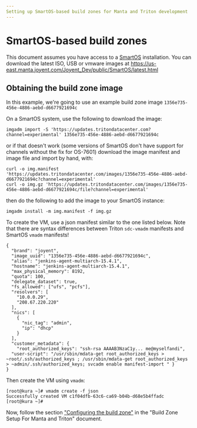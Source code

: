 ```yaml
---
Setting up SmartOS-based build zones for Manta and Triton development
---
```


# SmartOS-based build zones

This document assumes you have access to a [SmartOS](https://www.joyent.com/smartos)
installation. You can download the latest ISO, USB or vmware images at
https://us-east.manta.joyent.com/Joyent_Dev/public/SmartOS/latest.html


## Obtaining the build zone image

In this example, we're going to use an example build zone image
`1356e735-456e-4886-aebd-d6677921694c`

On a SmartOS system, use the following to download the image:

```
imgadm import -S 'https://updates.tritondatacenter.com?channel=experimental' 1356e735-456e-4886-aebd-d6677921694c
```

or if that doesn't work (some versions of SmartOS don't have support for channels
without the fix for OS-7601) download the image manifest and image file and
import by hand, with:

```
curl -o img.manifest 'https://updates.tritondatacenter.com/images/1356e735-456e-4886-aebd-d6677921694c?channel=experimental'
curl -o img.gz 'https://updates.tritondatacenter.com/images/1356e735-456e-4886-aebd-d6677921694c/file?channel=experimental'
```

then do the following to add the image to your SmartOS instance:

```
imgadm install -m img.manifest -f img.gz
```

To create the VM, use a json manifest similar to the one listed below.
Note that there are syntax differences between Triton `sdc-vmadm` manifests
and SmartOS `vmadm` manifests!

```
{
  "brand": "joyent",
  "image_uuid": "1356e735-456e-4886-aebd-d6677921694c",
  "alias": "jenkins-agent-multiarch-15.4.1",
  "hostname": "jenkins-agent-multiarch-15.4.1",
  "max_physical_memory": 8192,
  "quota": 100,
  "delegate_dataset": true,
  "fs_allowed": ["ufs", "pcfs"],
  "resolvers": [
    "10.0.0.29",
    "208.67.220.220"
  ],
  "nics": [
    {
      "nic_tag": "admin",
      "ip": "dhcp"
    }
  ],
  "customer_metadata": {
    "root_authorized_keys": "ssh-rsa AAAAB3NzaC1y... me@myselfandi",
  "user-script": "/usr/sbin/mdata-get root_authorized_keys > ~root/.ssh/authorized_keys ; /usr/sbin/mdata-get root_authorized_keys > ~admin/.ssh/authorized_keys; svcadm enable manifest-import " }
}
```

Then create the VM using `vmadm`:

```
[root@kura ~]# vmadm create -f json
Successfully created VM c1f04dfb-63c6-ca69-b04b-d68e5b4ffadc
[root@kura ~]#
```

Now, follow the section
["Configuring the build zone"](./build-zone-setup.md#build-zone-configuration) in
the "Build Zone Setup For Manta and Triton" document.
